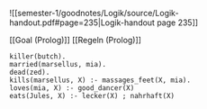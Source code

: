 ![[semester-1/goodnotes/Logik/source/Logik-handout.pdf#page=235|Logik-handout page 235]]

[[Goal (Prolog)]]
[[Regeln (Prolog)]]

```
killer(butch).
married(marsellus, mia).
dead(zed).
kills(marsellus, X) :- massages_feet(X, mia).
loves(mia, X) :- good_dancer(X)
eats(Jules, X) :- lecker(X) ; nahrhaft(X)
```

